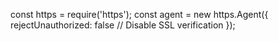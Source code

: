 const https = require('https');
const agent = new https.Agent({
  rejectUnauthorized: false // Disable SSL verification
});
